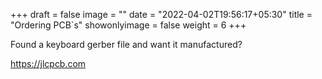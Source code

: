 +++
draft = false
image = ""
date = "2022-04-02T19:56:17+05:30"
title = "Ordering PCB`s"
showonlyimage = false
weight = 6
+++

Found a keyboard gerber file and want it manufactured?
<!--more-->

https://jlcpcb.com